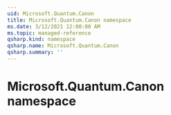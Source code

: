 ```yaml
---
uid: Microsoft.Quantum.Canon
title: Microsoft.Quantum.Canon namespace
ms.date: 3/12/2021 12:00:00 AM
ms.topic: managed-reference
qsharp.kind: namespace
qsharp.name: Microsoft.Quantum.Canon
qsharp.summary: ''
---
```


# Microsoft.Quantum.Canon namespace



